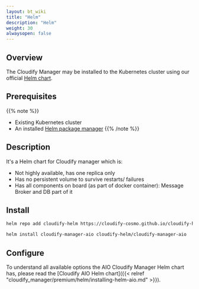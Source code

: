 ```yaml
---
layout: bt_wiki
title: "Helm"
description: "Helm"
weight: 30
alwaysopen: false
---
```


## Overview

The Cloudify Manager may be installed to the Kubernetes cluster using our official [Helm chart](https://github.com/cloudify-cosmo/cloudify-helm).

## Prerequisites 

{{% note %}}
* Existing Kubernetes cluster
* An installed [Helm package manager](https://helm.sh/)
{{% /note %}}

## Description

It's a Helm chart for Cloudify manager which is:

* Not highly available, has one replica only
* Has no persistent volume to survive restarts/ failures
* Has all components on board (as part of docker container): Message Broker and DB part of it

## Install

```bash
helm repo add cloudify-helm https://cloudify-cosmo.github.io/cloudify-helm

helm install cloudify-manager-aio cloudify-helm/cloudify-manager-aio
```

## Configure

To understand all available options the AIO Cloudify Manager Helm chart has, please read the [Cloudify AIO Helm chart]({{< relref "cloudify_manager/premium/helm/installing-helm-aio.md" >}}).
